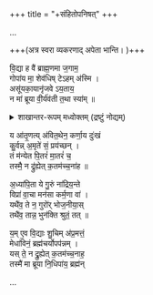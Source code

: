 +++
title = "+संहितोपनिषत्"
+++


…

+++(अत्र स्वरा व्यकरणाद् अपेता भान्ति। )+++

वि॒द्या ह वै॑ ब्राह्म॒णमा ज॒गाम॒  
गोपा॑य मा॒ शेव॑धिष् टेऽहम् अ॑स्मि ।  
असू॑यका॒यानृ॑जवे ऽय॒ताय॒  
न मा॑ ब्रूया वी॒र्य॑व॑ती त॒था स्या॑म् ॥  

<details><summary>शाखान्तर-रूपम् मध्वोक्तम् (द्रष्टुं नोद्यम्)</summary>


विद्या ह वै ब्राह्मणमाजगाम  
गोपाय मां शेवधिष्टेऽहम् अस्मि ।
अनार्यकायानृजवे शठाय  
न मां ब्रूया ऋजवे ब्रूहि नित्यम्॥
</details>


य आ॑तृ॒णत्य् अ॑वित॒थेन॒ कर्णा॒य दुः॑खं  
कु॒र्वन्न् अ॒मृते॑ सं॒ प्रय॑च्छन् ।  
तं म॑न्येत पि॒तरं॑ मा॒तरं॑ च॒  
तस्मै॒ न द्रु॑ह्येत् क॒तम॑च्च॒ना॑ह ॥  

अ॒ध्या॑पि॒ता ये गु॒रुं ना॑द्रिय॒न्ते  
विप्रा॑ वा॒चा मन॑सा कर्म॒णा वा॑ ।  
यथै॑व॒ ते न॒ गुरो॑र् भोज॒नीया॒स्  
तथै॑व॒ तान्न॒ भुन॑क्ति श्रुतं॒ तत् ॥ 

य॒म् ए॒व वि॒द्याः शु॒चिम् अ॑प्र॒मत्तं॒  
मेधा॑विनं॒ ब्रह्म॑चर्योपप॑न्नम् ।  
यस् ते॒ न द्रु॒ह्येत् क॒तम॑च्च॒नाह॒  
तस्मै॑ मा ब्रूया नि॒धिपा॑य॒ ब्रह्म॑न् 




…
